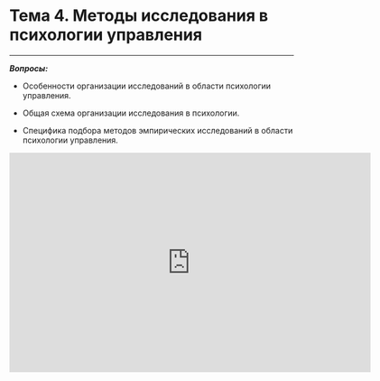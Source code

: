 # Тема 4. Методы исследования в психологии управления

---

***Вопросы:***

- Особенности организации исследований в области психологии управления. 

- Общая схема организации исследования в психологии. 

- Специфика подбора методов эмпирических исследований в области психологии управления. 


<iframe src="https://docs.google.com/presentation/d/e/2PACX-1vSJZtshURoxrAFwc_eW_326AQ-3goYND2RA4B_QsB2R_h4PXRYh6pNH9kYd9yOy3cD711cG6w5Hua8O/embed?start=false&loop=false&delayms=3000" frameborder="0" width="640" height="389" allowfullscreen="true" mozallowfullscreen="true" webkitallowfullscreen="true"></iframe>